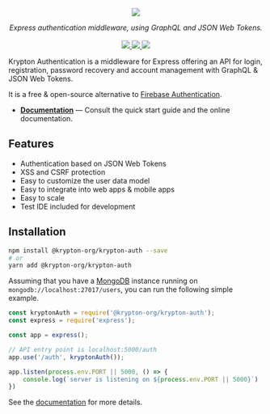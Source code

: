 <p align="center">
<img src="https://raw.githubusercontent.com/krypton-org/krypton-auth/ffad1b822330a880b9e83327b02f65e9e422be18/docs/_static/logo.png"/>
</p>
<p align="center">
<i>Express authentication middleware, using GraphQL and JSON Web Tokens.</i><br/><br/>
<a href="https://coveralls.io/github/krypton-org/krypton-auth?branch=master">
  <img src="https://coveralls.io/repos/github/krypton-org/krypton-auth/badge.svg?branch=master">
</a>
<a href="https://github.com/krypton-org/krypton-auth/actions">
  <img src="https://img.shields.io/github/workflow/status/krypton-org/krypton-auth/Node CI?label=tests">
</a>
<a href="https://heroku.com/deploy?template=https://github.com/krypton-org/krypton-heroku">
  <img src="https://img.shields.io/badge/heroku-deploy-blueviolet?logo=heroku">
</a>
</p>

Krypton Authentication is a middleware for Express offering an API for login, registration, password recovery and account management with GraphQL & JSON Web Tokens.

It is a free & open-source alternative to [Firebase Authentication](https://firebase.google.com/products/auth/).

- [**Documentation**](https://krypton-org.github.io/krypton-auth) — Consult the quick start guide and the online documentation.

## Features

- Authentication based on JSON Web Tokens
- XSS and CSRF protection
- Easy to customize the user data model
- Easy to integrate into web apps & mobile apps
- Easy to scale
- Test IDE included for development

## Installation

```bash
npm install @krypton-org/krypton-auth --save
# or
yarn add @krypton-org/krypton-auth
```

Assuming that you have a [MongoDB](https://www.mongodb.com/) instance running on `mongodb://localhost:27017/users`, you can run the following simple example.

```javascript
const kryptonAuth = require('@krypton-org/krypton-auth');
const express = require('express');

const app = express();

// API entry point is localhost:5000/auth
app.use('/auth', kryptonAuth());

app.listen(process.env.PORT || 5000, () => {
    console.log(`server is listening on ${process.env.PORT || 5000}`)
})
```

See the [documentation](https://krypton-org.github.io/krypton-auth) for more details.
